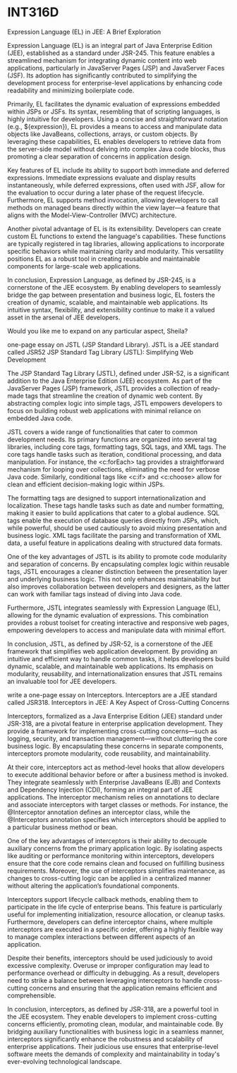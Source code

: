 # INT316D
Expression Language (EL) in JEE: A Brief Exploration

Expression Language (EL) is an integral part of Java Enterprise Edition (JEE), established as a standard under JSR-245. This feature enables a streamlined mechanism for integrating dynamic content into web applications, particularly in JavaServer Pages (JSP) and JavaServer Faces (JSF). Its adoption has significantly contributed to simplifying the development process for enterprise-level applications by enhancing code readability and minimizing boilerplate code.

Primarily, EL facilitates the dynamic evaluation of expressions embedded within JSPs or JSFs. Its syntax, resembling that of scripting languages, is highly intuitive for developers. Using a concise and straightforward notation (e.g., ${expression}), EL provides a means to access and manipulate data objects like JavaBeans, collections, arrays, or custom objects. By leveraging these capabilities, EL enables developers to retrieve data from the server-side model without delving into complex Java code blocks, thus promoting a clear separation of concerns in application design.

Key features of EL include its ability to support both immediate and deferred expressions. Immediate expressions evaluate and display results instantaneously, while deferred expressions, often used with JSF, allow for the evaluation to occur during a later phase of the request lifecycle. Furthermore, EL supports method invocation, allowing developers to call methods on managed beans directly within the view layer—a feature that aligns with the Model-View-Controller (MVC) architecture.

Another pivotal advantage of EL is its extensibility. Developers can create custom EL functions to extend the language's capabilities. These functions are typically registered in tag libraries, allowing applications to incorporate specific behaviors while maintaining clarity and modularity. This versatility positions EL as a robust tool in creating reusable and maintainable components for large-scale web applications.

In conclusion, Expression Language, as defined by JSR-245, is a cornerstone of the JEE ecosystem. By enabling developers to seamlessly bridge the gap between presentation and business logic, EL fosters the creation of dynamic, scalable, and maintainable web applications. Its intuitive syntax, flexibility, and extensibility continue to make it a valued asset in the arsenal of JEE developers.

Would you like me to expand on any particular aspect, Sheila?

one-page essay on JSTL (JSP Standard Library). JSTL is a JEE standard called JSR52
JSP Standard Tag Library (JSTL): Simplifying Web Development

The JSP Standard Tag Library (JSTL), defined under JSR-52, is a significant addition to the Java Enterprise Edition (JEE) ecosystem. As part of the JavaServer Pages (JSP) framework, JSTL provides a collection of ready-made tags that streamline the creation of dynamic web content. By abstracting complex logic into simple tags, JSTL empowers developers to focus on building robust web applications with minimal reliance on embedded Java code.

JSTL covers a wide range of functionalities that cater to common development needs. Its primary functions are organized into several tag libraries, including core tags, formatting tags, SQL tags, and XML tags. The core tags handle tasks such as iteration, conditional processing, and data manipulation. For instance, the <c:forEach> tag provides a straightforward mechanism for looping over collections, eliminating the need for verbose Java code. Similarly, conditional tags like <c:if> and <c:choose> allow for clean and efficient decision-making logic within JSPs.

The formatting tags are designed to support internationalization and localization. These tags handle tasks such as date and number formatting, making it easier to build applications that cater to a global audience. SQL tags enable the execution of database queries directly from JSPs, which, while powerful, should be used cautiously to avoid mixing presentation and business logic. XML tags facilitate the parsing and transformation of XML data, a useful feature in applications dealing with structured data formats.

One of the key advantages of JSTL is its ability to promote code modularity and separation of concerns. By encapsulating complex logic within reusable tags, JSTL encourages a cleaner distinction between the presentation layer and underlying business logic. This not only enhances maintainability but also improves collaboration between developers and designers, as the latter can work with familiar tags instead of diving into Java code.

Furthermore, JSTL integrates seamlessly with Expression Language (EL), allowing for the dynamic evaluation of expressions. This combination provides a robust toolset for creating interactive and responsive web pages, empowering developers to access and manipulate data with minimal effort.

In conclusion, JSTL, as defined by JSR-52, is a cornerstone of the JEE framework that simplifies web application development. By providing an intuitive and efficient way to handle common tasks, it helps developers build dynamic, scalable, and maintainable web applications. Its emphasis on modularity, reusability, and internationalization ensures that JSTL remains an invaluable tool for JEE developers.

write a one-page essay on Interceptors. Interceptors are a JEE standard called JSR318.
Interceptors in JEE: A Key Aspect of Cross-Cutting Concerns

Interceptors, formalized as a Java Enterprise Edition (JEE) standard under JSR-318, are a pivotal feature in enterprise application development. They provide a framework for implementing cross-cutting concerns—such as logging, security, and transaction management—without cluttering the core business logic. By encapsulating these concerns in separate components, interceptors promote modularity, code reusability, and maintainability.

At their core, interceptors act as method-level hooks that allow developers to execute additional behavior before or after a business method is invoked. They integrate seamlessly with Enterprise JavaBeans (EJB) and Contexts and Dependency Injection (CDI), forming an integral part of JEE applications. The interceptor mechanism relies on annotations to declare and associate interceptors with target classes or methods. For instance, the @Interceptor annotation defines an interceptor class, while the @Interceptors annotation specifies which interceptors should be applied to a particular business method or bean.

One of the key advantages of interceptors is their ability to decouple auxiliary concerns from the primary application logic. By isolating aspects like auditing or performance monitoring within interceptors, developers ensure that the core code remains clean and focused on fulfilling business requirements. Moreover, the use of interceptors simplifies maintenance, as changes to cross-cutting logic can be applied in a centralized manner without altering the application’s foundational components.

Interceptors support lifecycle callback methods, enabling them to participate in the life cycle of enterprise beans. This feature is particularly useful for implementing initialization, resource allocation, or cleanup tasks. Furthermore, developers can define interceptor chains, where multiple interceptors are executed in a specific order, offering a highly flexible way to manage complex interactions between different aspects of an application.

Despite their benefits, interceptors should be used judiciously to avoid excessive complexity. Overuse or improper configuration may lead to performance overhead or difficulty in debugging. As a result, developers need to strike a balance between leveraging interceptors to handle cross-cutting concerns and ensuring that the application remains efficient and comprehensible.

In conclusion, interceptors, as defined by JSR-318, are a powerful tool in the JEE ecosystem. They enable developers to implement cross-cutting concerns efficiently, promoting clean, modular, and maintainable code. By bridging auxiliary functionalities with business logic in a seamless manner, interceptors significantly enhance the robustness and scalability of enterprise applications. Their judicious use ensures that enterprise-level software meets the demands of complexity and maintainability in today's ever-evolving technological landscape.
